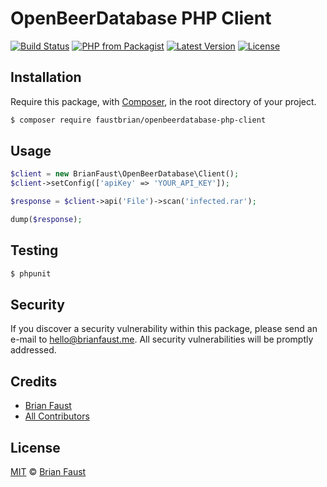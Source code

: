 # OpenBeerDatabase PHP Client

[![Build Status](https://img.shields.io/travis/faustbrian/OpenBeerDatabase-PHP-Client/master.svg?style=flat-square)](https://travis-ci.org/faustbrian/OpenBeerDatabase-PHP-Client)
[![PHP from Packagist](https://img.shields.io/packagist/php-v/faustbrian/openbeerdatabase-php-client.svg?style=flat-square)]()
[![Latest Version](https://img.shields.io/github/release/faustbrian/OpenBeerDatabase-PHP-Client.svg?style=flat-square)](https://github.com/faustbrian/OpenBeerDatabase-PHP-Client/releases)
[![License](https://img.shields.io/packagist/l/faustbrian/OpenBeerDatabase-PHP-Client.svg?style=flat-square)](https://packagist.org/packages/faustbrian/OpenBeerDatabase-PHP-Client)

## Installation

Require this package, with [Composer](https://getcomposer.org/), in the root directory of your project.

```bash
$ composer require faustbrian/openbeerdatabase-php-client
```

## Usage

```php
$client = new BrianFaust\OpenBeerDatabase\Client();
$client->setConfig(['apiKey' => 'YOUR_API_KEY']);

$response = $client->api('File')->scan('infected.rar');

dump($response);
```

## Testing

``` bash
$ phpunit
```

## Security

If you discover a security vulnerability within this package, please send an e-mail to hello@brianfaust.me. All security vulnerabilities will be promptly addressed.

## Credits

- [Brian Faust](https://github.com/faustbrian)
- [All Contributors](../../contributors)

## License

[MIT](LICENSE) © [Brian Faust](https://brianfaust.me)
